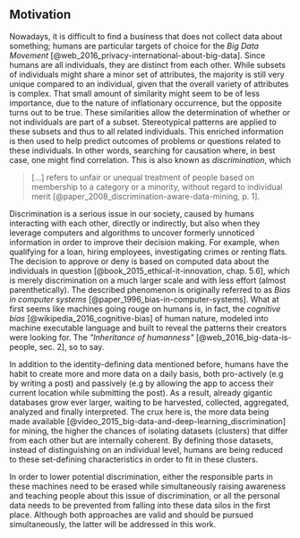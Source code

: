 ## Motivation



Nowadays, it is difficult to find a business that does not collect data about something; humans are 
particular targets of choice for the *Big Data Movement* 
[@web_2016_privacy-international-about-big-data]. Since humans are all individuals, they are 
distinct from each other. While subsets of individuals might share a minor set of attributes, the 
majority is still very unique compared to an individual, given that the overall variety of 
attributes is complex. That small amount of similarity might seem to be of less importance, due to
the nature of inflationary occurrence, but the opposite turns out to be true. 
These similarities allow the determination of whether or not individuals are part of a subset.
Stereotypical patterns are applied to these subsets and thus to all related individuals. This 
enriched information is then used to help predict outcomes of problems or questions related to these 
individuals. In other words, searching for causation where, in best case, one might find 
correlation. This is also known as *discrimination*, which

>   [...] refers to unfair or unequal treatment of people based on membership to a category or a
>   minority, without regard to individual merit 
>   [@paper_2008_discrimination-aware-data-mining, p. 1]. 

Discrimination is a serious issue in our society, caused by humans interacting with each other, 
directly or indirectly, but also when they leverage computers and algorithms to uncover
formerly unnoticed information in order to improve their decision making. For example, when 
qualifying for a loan, hiring employees, investigating crimes or renting flats. The decision to 
approve or deny is based on computed data about the individuals in question
[@book_2015_ethical-it-innovation, chap. 5.6], which is merely discrimination on a much larger scale 
and with less effort (almost parenthetically). 
The described phenomenon is originally referred to as *Bias in computer systems*
[@paper_1996_bias-in-computer-systems]. What at first seems like machines going rouge on humans is, 
in fact, the *cognitive bias* [@wikipedia_2016_cognitive-bias] of human nature, modeled into machine 
executable language and built to reveal the patterns their creators were looking for. The 
*"Inheritance of humanness"* [@web_2016_big-data-is-people, sec. 2], so to say.

In addition to the identity-defining data mentioned before, humans have the habit to create more and 
more data on a daily basis, both pro-actively (e.g by writing a post) and passively (e.g by allowing 
the app to access their current location while submitting the post). As a result, already gigantic 
databases grow ever larger, waiting to be harvested, collected, aggregated, analyzed and finally 
interpreted. The crux here is, the more data being made available 
[@video_2015_big-data-and-deep-learning_discrimination] for mining, the higher the chances of 
isolating datasets (clusters) that differ from each other but are internally coherent. By 
defining those datasets, instead of distinguishing on an individual level, humans are being reduced 
to these set-defining characteristics in order to fit in these clusters.

In order to lower potential discrimination, either the responsible parts in these machines need to
be erased while simultaneously raising awareness and teaching people about this issue of 
discrimination, or all the personal data needs to be prevented from falling into these data silos in 
the first place. Although both approaches are valid and should be pursued simultaneously, the latter 
will be addressed in this work.
